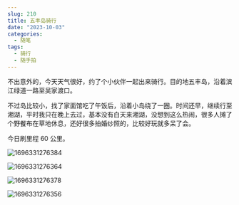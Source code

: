 ```yaml
---
slug: 210
title: 五丰岛骑行
date: "2023-10-03"
categories: 
  - 随笔
tags:
  - 骑行
  - 随手拍
---
```


不出意外的，今天天气很好，约了个小伙伴一起出来骑行。目的地五丰岛，沿着滨江绿道一路至吴家渡口。

不过岛比较小，找了家面馆吃了午饭后，沿着小岛绕了一圈。时间还早，继续行至湘湖，平时我只在晚上去过，基本没有白天来湘湖，没想到这么热闹，很多人摊了个野餐布在草地休息，还好很多拍婚纱照的，比较好玩就多呆了会。

今日刷里程 60 公里。

![1696331276384](https://imgurl.zishu.me/images/old/1696331276384.jpg)

![1696331276364](https://imgurl.zishu.me/images/old/1696331276364.jpg)

![1696331276378](https://imgurl.zishu.me/images/old/1696331276378.jpg)

![1696331276356](https://imgurl.zishu.me/images/old/1696331276356.jpg)

